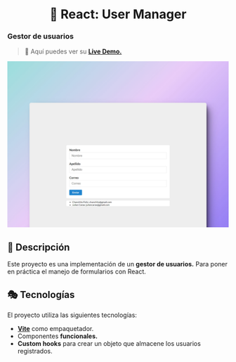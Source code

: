 <div align='center'>

# 🧾 React: User Manager

</div>

### Gestor de usuarios

> 🧩 Aquí puedes ver su [**Live Demo.**](https://gestor-de-usuarios-abraham.netlify.app/)

![vista-previa](public/preview/01-page-preview.jpg)

## 🚀 Descripción

Este proyecto es una implementación de un **gestor de usuarios.** Para poner en práctica el manejo de formularios con React.

## 🎭 Tecnologías

El proyecto utiliza las siguientes tecnologías:

- [**Vite**](https://vitejs.dev/) como empaquetador.
- Componentes **funcionales.**
- **Custom hooks** para crear un objeto que almacene los usuarios registrados.
